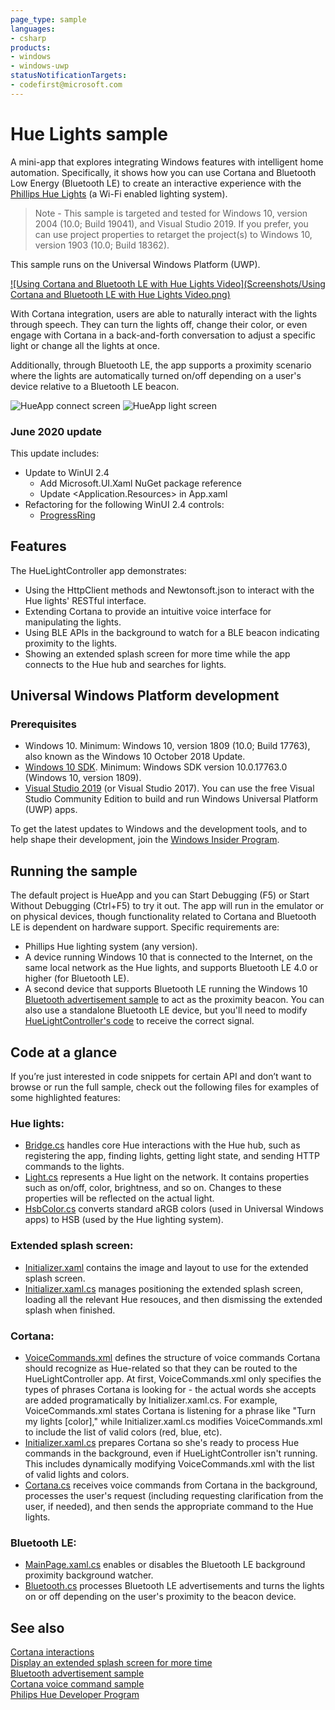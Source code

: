 ```yaml
---
page_type: sample
languages:
- csharp
products:
- windows
- windows-uwp
statusNotificationTargets:
- codefirst@microsoft.com
---
```


<!---
  category: DevicesSensorsAndPower SpeechAndCortana
-->

# Hue Lights sample

A mini-app that explores integrating Windows features with intelligent home automation. Specifically, it shows how you can use Cortana and Bluetooth Low Energy (Bluetooth LE) to create an interactive experience with the [Phillips Hue Lights](http://meethue.com) (a Wi-Fi enabled lighting system).

> Note - This sample is targeted and tested for Windows 10, version 2004 (10.0; Build 19041), and Visual Studio 2019. If you prefer, you can use project properties to retarget the project(s) to Windows 10, version 1903 (10.0; Build 18362).

This sample runs on the Universal Windows Platform (UWP). 

[![Using Cortana and Bluetooth LE with Hue Lights Video](Screenshots/Using Cortana and Bluetooth LE with Hue Lights Video.png)](https://channel9.msdn.com/Blogs/One-Dev-Minute/Using-Cortana-and-Bluetooth-LE-with-Hue-Lights "Channel 9 One Dev Minute video - Click to Watch")

With Cortana integration, users are able to naturally interact with the lights through speech. They can turn the lights off, change their color, or even engage with Cortana in a back-and-forth conversation to adjust a specific light or change all the lights at once. 

Additionally, through Bluetooth LE, the app supports a proximity scenario where the lights are automatically turned on/off depending on a user's device relative to a Bluetooth LE beacon. 

![HueApp connect screen](Screenshots/Connecting.png)
![HueApp light screen](Screenshots/HueApp.png)

### June 2020 update

This update includes:

* Update to WinUI 2.4 
	* Add Microsoft.UI.Xaml NuGet package reference
	* Update <Application.Resources> in App.xaml 
* Refactoring for the following WinUI 2.4 controls:
   * [ProgressRing](https://docs.microsoft.com/windows/uwp/design/controls-and-patterns/progress-controls)

## Features

The HueLightController app demonstrates:
    
* Using the HttpClient methods and Newtonsoft.json to interact with the Hue lights' RESTful interface. 
* Extending Cortana to provide an intuitive voice interface for manipulating the lights.
* Using BLE APIs in the background to watch for a BLE beacon indicating proximity to the lights. 
* Showing an extended splash screen for more time while the app connects to the Hue hub and searches for lights. 

## Universal Windows Platform development

### Prerequisites

- Windows 10. Minimum: Windows 10, version 1809 (10.0; Build 17763), also known as the Windows 10 October 2018 Update.
- [Windows 10 SDK](https://developer.microsoft.com/windows/downloads/windows-10-sdk). Minimum: Windows SDK version 10.0.17763.0 (Windows 10, version 1809).
- [Visual Studio 2019](https://visualstudio.microsoft.com/downloads/) (or Visual Studio 2017). You can use the free Visual Studio Community Edition to build and run Windows Universal Platform (UWP) apps.

To get the latest updates to Windows and the development tools, and to help shape their development, join 
the [Windows Insider Program](https://insider.windows.com).

## Running the sample

The default project is HueApp and you can Start Debugging (F5) or Start Without Debugging (Ctrl+F5) to try it out. The app will run in the emulator or on physical devices, though functionality related to Cortana and Bluetooth LE is dependent on hardware support. Specific requirements are:
* Phillips Hue lighting system (any version).
* A device running Windows 10 that is connected to the Internet, on the same local network as the Hue lights, and supports Bluetooth LE 4.0 or higher (for Bluetooth LE).  
* A second device that supports Bluetooth LE running the Windows 10 [Bluetooth advertisement sample](http://go.microsoft.com/fwlink/p/?LinkId=619990) to act as the proximity beacon. You can also use a standalone Bluetooth LE device, but you'll need to modify [HueLightController's code](HueApp/MainPage.xaml.cs#L98) to receive the correct signal. 

## Code at a glance

If you’re just interested in code snippets for certain API and don’t want to browse or run the full sample, check out the following files for examples of some highlighted features:

### Hue lights: 
* [Bridge.cs](HueLibrary/Bridge.cs#L25) handles core Hue interactions with the Hue hub, such as registering the app, finding lights, getting light state, and sending HTTP commands to the lights. 
* [Light.cs](HueLibrary/Light.cs#L25) represents a Hue light on the network. It contains properties such as on/off, color, brightness, and so on. Changes to these properties will be reflected on the actual light.  
* [HsbColor.cs](HueLibrary/HsbColor.cs#L25) converts standard aRGB colors (used in Universal Windows apps) to HSB (used by the Hue lighting system). 

### Extended splash screen: 
* [Initializer.xaml](HueApp/Initializer.xaml#L21) contains the image and layout to use for the extended splash screen. 
* [Initializer.xaml.cs](HueApp/Initializer.xaml.cs#L25) manages positioning the extended splash screen, loading all the relevant Hue resouces, and then dismissing the extended splash when finished.

### Cortana: 
* [VoiceCommands.xml](HueApp/VoiceCommands.xml) defines the structure of voice commands Cortana should recognize as Hue-related so that they can be routed to the HueLightController app. At first, VoiceCommands.xml only specifies the types of phrases Cortana is looking for - the actual words she accepts are added programatically by Initializer.xaml.cs. For example, VoiceCommands.xml states Cortana is listening for a phrase like "Turn my lights [color]," while Initializer.xaml.cs modifies VoiceCommands.xml to include the list of valid colors (red, blue, etc). 
* [Initializer.xaml.cs](HueApp/Initializer.xaml.cs#L25) prepares Cortana so she's ready to process Hue commands in the background, even if HueLightController isn't running. This includes dynamically modifying VoiceCommands.xml with the list of valid lights and colors. 
* [Cortana.cs](HueBackground/Cortana.cs#L25) receives voice commands from Cortana in the background, processes the user's request (including requesting clarification from the user, if needed), and then sends the appropriate command to the Hue lights. 

### Bluetooth LE: 
* [MainPage.xaml.cs](HueApp/MainPage.xaml.cs#L25) enables or disables the Bluetooth LE background proximity background watcher.
* [Bluetooth.cs](HueBackground/Bluetooth.cs#L25) processes Bluetooth LE advertisements and turns the lights on or off depending on the user's proximity to the beacon device.

## See also 

[Cortana interactions](https://msdn.microsoft.com/library/windows/apps/mt185598.aspx)  
[Display an extended splash screen for more time](https://msdn.microsoft.com/library/windows/apps/mt187309.aspx)  
[Bluetooth advertisement sample](http://go.microsoft.com/fwlink/p/?LinkId=619990)  
[Cortana voice command sample](http://go.microsoft.com/fwlink/p/?LinkId=619899)  
[Philips Hue Developer Program](http://www.developers.meethue.com/)


